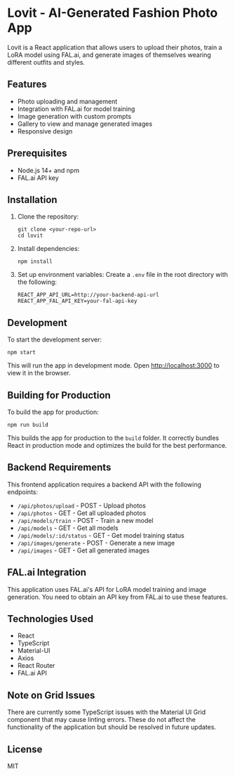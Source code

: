 # Lovit - AI-Generated Fashion Photo App

Lovit is a React application that allows users to upload their photos, train a LoRA model using FAL.ai, and generate images of themselves wearing different outfits and styles.

## Features

- Photo uploading and management
- Integration with FAL.ai for model training
- Image generation with custom prompts
- Gallery to view and manage generated images
- Responsive design

## Prerequisites

- Node.js 14+ and npm
- FAL.ai API key

## Installation

1. Clone the repository:
   ```
   git clone <your-repo-url>
   cd lovit
   ```

2. Install dependencies:
   ```
   npm install
   ```

3. Set up environment variables:
   Create a `.env` file in the root directory with the following:
   ```
   REACT_APP_API_URL=http://your-backend-api-url
   REACT_APP_FAL_API_KEY=your-fal-api-key
   ```

## Development

To start the development server:

```
npm start
```

This will run the app in development mode. Open [http://localhost:3000](http://localhost:3000) to view it in the browser.

## Building for Production

To build the app for production:

```
npm run build
```

This builds the app for production to the `build` folder. It correctly bundles React in production mode and optimizes the build for the best performance.

## Backend Requirements

This frontend application requires a backend API with the following endpoints:

- `/api/photos/upload` - POST - Upload photos
- `/api/photos` - GET - Get all uploaded photos
- `/api/models/train` - POST - Train a new model
- `/api/models` - GET - Get all models
- `/api/models/:id/status` - GET - Get model training status
- `/api/images/generate` - POST - Generate a new image
- `/api/images` - GET - Get all generated images

## FAL.ai Integration

This application uses FAL.ai's API for LoRA model training and image generation. You need to obtain an API key from FAL.ai to use these features.

## Technologies Used

- React
- TypeScript
- Material-UI
- Axios
- React Router
- FAL.ai API

## Note on Grid Issues

There are currently some TypeScript issues with the Material UI Grid component that may cause linting errors. These do not affect the functionality of the application but should be resolved in future updates.

## License

MIT
